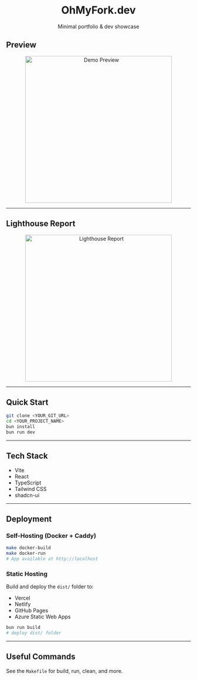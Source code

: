 
<div align="center">

# OhMyFork.dev

Minimal portfolio & dev showcase

</div>

## Preview

<div align="center">
  <img src="https://dev-to-uploads.s3.amazonaws.com/uploads/articles/9pphhianf3zo5jvpzpi3.png" alt="Demo Preview" width="400" />
</div>

---

## Lighthouse Report

<div align="center">
  <img src="https://dev-to-uploads.s3.amazonaws.com/uploads/articles/vcf49389sh09hhme3u4g.png" alt="Lighthouse Report" width="400" />
</div>

---

## Quick Start

```sh
git clone <YOUR_GIT_URL>
cd <YOUR_PROJECT_NAME>
bun install
bun run dev
```

---

## Tech Stack

- Vite
- React
- TypeScript
- Tailwind CSS
- shadcn-ui

---

## Deployment

### Self-Hosting (Docker + Caddy)

```sh
make docker-build
make docker-run
# App available at http://localhost
```

### Static Hosting

Build and deploy the `dist/` folder to:

- Vercel
- Netlify
- GitHub Pages
- Azure Static Web Apps

```sh
bun run build
# deploy dist/ folder
```

---

## Useful Commands

See the `Makefile` for build, run, clean, and more.
